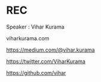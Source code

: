 # REC

Speaker : Vihar Kurama

viharkurama.com

https://medium.com/@vihar.kurama

https://twitter.com/ViharKurama

https://github.com/vihar